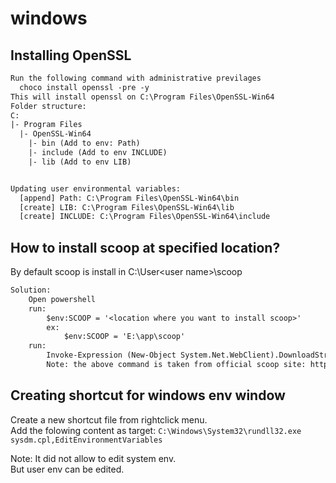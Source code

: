 # windows

## Installing OpenSSL

```txt
Run the following command with administrative previlages
  choco install openssl -pre -y
This will install openssl on C:\Program Files\OpenSSL-Win64
Folder structure:
C:
|- Program Files
  |- OpenSSL-Win64
    |- bin (Add to env: Path)
    |- include (Add to env INCLUDE)
    |- lib (Add to env LIB)


Updating user environmental variables:
  [append] Path: C:\Program Files\OpenSSL-Win64\bin
  [create] LIB: C:\Program Files\OpenSSL-Win64\lib
  [create] INCLUDE: C:\Program Files\OpenSSL-Win64\include
```

## How to install scoop at specified location?

By default scoop is install in C:\User\<user name>\scoop

```txt
Solution:
	Open powershell
	run:
		$env:SCOOP = '<location where you want to install scoop>'
		ex:
			$env:SCOOP = 'E:\app\scoop'
	run:
		Invoke-Expression (New-Object System.Net.WebClient).DownloadString('https://get.scoop.sh')
		Note: the above command is taken from official scoop site: https://scoop.sh
```

## Creating shortcut for windows env window

Create a new shortcut file from rightclick menu.<br>
Add the folowing content as target:
  `C:\Windows\System32\rundll32.exe sysdm.cpl,EditEnvironmentVariables`

Note:
	It did not allow to edit system env.<br>
	But user env can be edited.





